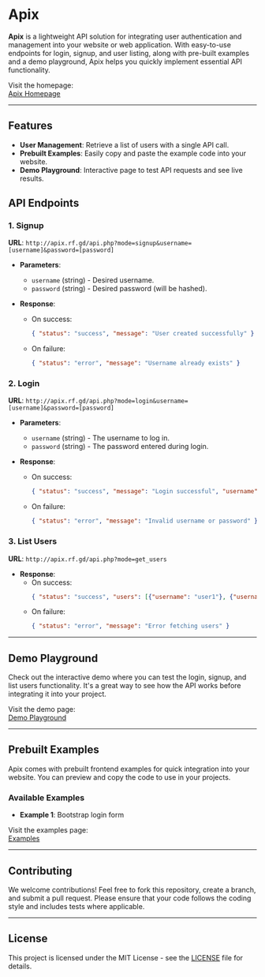 # Apix

**Apix** is a lightweight API solution for integrating user authentication and management into your website or web application. With easy-to-use endpoints for login, signup, and user listing, along with pre-built examples and a demo playground, Apix helps you quickly implement essential API functionality.

Visit the homepage:  
[Apix Homepage](http://apix.rf.gd)

---

## Features

- **User Management**: Retrieve a list of users with a single API call.
- **Prebuilt Examples**: Easily copy and paste the example code into your website.
- **Demo Playground**: Interactive page to test API requests and see live results.

## API Endpoints

### 1. **Signup**  
**URL**: `http://apix.rf.gd/api.php?mode=signup&username=[username]&password=[password]`

- **Parameters**:
  - `username` (string) - Desired username.
  - `password` (string) - Desired password (will be hashed).

- **Response**:
  - On success:  
    ```json
    { "status": "success", "message": "User created successfully" }
    ```
  - On failure:  
    ```json
    { "status": "error", "message": "Username already exists" }
    ```

### 2. **Login**  
**URL**: `http://apix.rf.gd/api.php?mode=login&username=[username]&password=[password]`

- **Parameters**:
  - `username` (string) - The username to log in.
  - `password` (string) - The password entered during login.

- **Response**:
  - On success:  
    ```json
    { "status": "success", "message": "Login successful", "username": "demoUser" }
    ```
  - On failure:  
    ```json
    { "status": "error", "message": "Invalid username or password" }
    ```

### 3. **List Users**  
**URL**: `http://apix.rf.gd/api.php?mode=get_users`

- **Response**:
  - On success:  
    ```json
    { "status": "success", "users": [{"username": "user1"}, {"username": "user2"}] }
    ```
  - On failure:  
    ```json
    { "status": "error", "message": "Error fetching users" }
    ```

---

## Demo Playground

Check out the interactive demo where you can test the login, signup, and list users functionality. It's a great way to see how the API works before integrating it into your project.

Visit the demo page:  
[Demo Playground](http://apix.rf.gd/demo.php)

---

## Prebuilt Examples

Apix comes with prebuilt frontend examples for quick integration into your website. You can preview and copy the code to use in your projects.

### Available Examples

- **Example 1**: Bootstrap login form
  
Visit the examples page:  
[Examples](http://apix.rf.gd/examples.php)

---

## Contributing

We welcome contributions! Feel free to fork this repository, create a branch, and submit a pull request. Please ensure that your code follows the coding style and includes tests where applicable.

---

## License

This project is licensed under the MIT License - see the [LICENSE](LICENSE) file for details.
